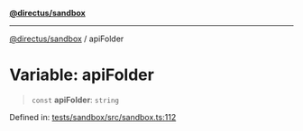 [**@directus/sandbox**](../README.md)

---

[@directus/sandbox](../globals.md) / apiFolder

# Variable: apiFolder

> `const` **apiFolder**: `string`

Defined in:
[tests/sandbox/src/sandbox.ts:112](https://github.com/directus/directus/blob/be7bd2f6c7ad4fe1677be3eefcabacd0f25edd47/tests/sandbox/src/sandbox.ts#L112)
